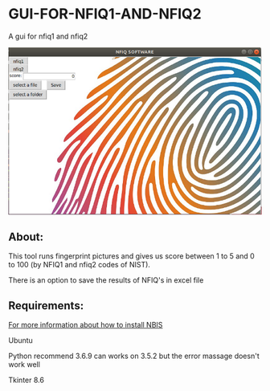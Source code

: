 # GUI-FOR-NFIQ1-AND-NFIQ2
A gui for nfiq1 and nfiq2 

![BgPIC](https://github.com/orelger/GUI-FOR-NFIQ/blob/master/MainScreen.PNG)


## About:
This tool runs fingerprint pictures and gives us score between 1 to 5 and 0 to 100 (by NFIQ1 and nfiq2 codes of NIST).

There is an option to save the results of NFIQ's in excel file 



## Requirements:
[For more information about how to install NBIS](https://www.nist.gov/services-resources/software/nist-biometric-image-software-nbis)

Ubuntu 

Python recommend 3.6.9 can works on 3.5.2 but the error massage doesn't work well

Tkinter 8.6

